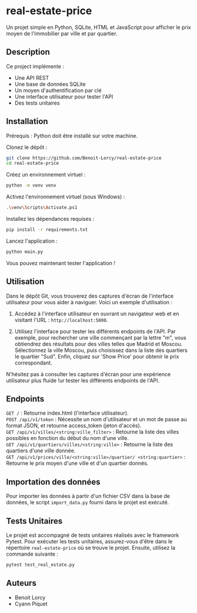 # real-estate-price

Un projet simple en Python, SQLite, HTML et JavaScript pour afficher le prix moyen de l'immobilier par ville et par quartier.


## Description

Ce project implémente :

- Une API REST
- Une base de données SQLite
- Un moyen d'authentification par clé
- Une interface utilisateur pour tester l'API
- Des tests unitaires


## Installation

Prérequis : Python doit être installé sur votre machine.

Clonez le dépôt :

```bash
git clone https://github.com/Benoit-Lorcy/real-estate-price
cd real-estate-price
```

Créez un environnement virtuel :
```bash
python -m venv venv
```

Activez l'environnement virtuel (sous Windows) :
```bash
.\venv\Scripts\Activate.ps1
```

Installez les dépendances requises :
```bash
pip install -r requirements.txt
```

Lancez l'application :
```bash
python main.py
```

Vous pouvez maintenant tester l'application !


## Utilisation

Dans le dépôt Git, vous trouverez des captures d'écran de l'interface utilisateur pour vous aider à naviguer. Voici un exemple d'utilisation :

1. Accédez à l'interface utilisateur en ouvrant un navigateur web et en visitant l'URL : `http://localhost:5000`.

2. Utilisez l'interface pour tester les différents endpoints de l'API. Par exemple, pour rechercher une ville commençant par la lettre "m", vous obtiendrez des résultats pour des villes telles que Madrid et Moscou. Sélectionnez la ville Moscou, puis choisissez dans la liste des quartiers le quartier "Sud". Enfin, cliquez sur 'Show Price' pour obtenir le prix correspondant.

N'hésitez pas à consulter les captures d'écran pour une expérience utilisateur plus fluide !ur tester les différents endpoints de l'API.


## Endpoints

`GET /` : Retourne index.html (l'interface utilisateur).\
`POST /api/v1/token` : Nécessite un nom d'utilisateur et un mot de passe au format JSON, et retourne access_token (jeton d'accès).\
`GET /api/v1/villes/<string:ville_filter>` : Retourne la liste des villes possibles en fonction du début du nom d'une ville.\
`GET /api/v1/quartiers/villes/<string:ville>` : Retourne la liste des quartiers d'une ville donnée.\
`GET /api/v1/prices/ville/<string:ville>/quartier/ <string:quartier>` : Retourne le prix moyen d'une ville et d'un quartier donnés.


## Importation des données

Pour importer les données à partir d'un fichier CSV dans la base de données, le script `import_data.py` fourni dans le projet est exécuté.


## Tests Unitaires

Le projet est accompagné de tests unitaires réalisés avec le framework Pytest.
Pour exécuter les tests unitaires, assurez-vous d'être dans le répertoire `real-estate-price` où se trouve le projet. Ensuite, utilisez la commande suivante :
```bash
pytest test_real_estate.py
```

## Auteurs

- Benoit Lorcy
- Cyann Piquet
